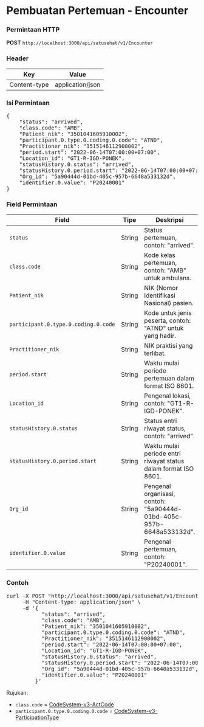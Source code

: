 # Pembuatan Pertemuan - Encounter

### Permintaan HTTP
**POST** `http://localhost:3000/api/satusehat/v1/Encounter`

### Header
| Key          | Value                |
|--------------|----------------------|
| Content-type | application/json     |

### Isi Permintaan
<pre>
{
    "status": "arrived",
    "class.code": "AMB",
    "Patient_nik": "3501041605910002",
    "participant.0.type.0.coding.0.code": "ATND",
    "Practitioner_nik": "3515146112900002",
    "period.start": "2022-06-14T07:00:00+07:00",
    "Location_id": "GT1-R-IGD-PONEK",
    "statusHistory.0.status": "arrived",
    "statusHistory.0.period.start": "2022-06-14T07:00:00+07:00",
    "Org_id": "5a90444d-01bd-405c-957b-6648a533132d",
    "identifier.0.value": "P20240001"
}
</pre>

### Field Permintaan
| Field                                      | Tipe    | Deskripsi                                                                                       |
|--------------------------------------------|---------|-------------------------------------------------------------------------------------------------|
| `status`                                   | String  | Status pertemuan, contoh: "arrived".                                                            |
| `class.code`                               | String  | Kode kelas pertemuan, contoh: "AMB" untuk ambulans.                                             |
| `Patient_nik`                              | String  | NIK (Nomor Identifikasi Nasional) pasien.                                                       |
| `participant.0.type.0.coding.0.code`       | String  | Kode untuk jenis peserta, contoh: "ATND" untuk yang hadir.                                      |
| `Practitioner_nik`                         | String  | NIK praktisi yang terlibat.                                                                     |
| `period.start`                             | String  | Waktu mulai periode pertemuan dalam format ISO 8601.                                            |
| `Location_id`                              | String  | Pengenal lokasi, contoh: "GT1-R-IGD-PONEK".                                                     |
| `statusHistory.0.status`                   | String  | Status entri riwayat status, contoh: "arrived".                                                 |
| `statusHistory.0.period.start`             | String  | Waktu mulai periode entri riwayat status dalam format ISO 8601.                                 |
| `Org_id`                                   | String  | Pengenal organisasi, contoh: "5a90444d-01bd-405c-957b-6648a533132d".                            |
| `identifier.0.value`                       | String  | Pengenal pertemuan, contoh: "P20240001".                                                        |

### Contoh
<pre>
curl -X POST "http://localhost:3000/api/satusehat/v1/Encounter" \
     -H "Content-type: application/json" \
     -d '{
           "status": "arrived",
           "class.code": "AMB",
           "Patient_nik": "3501041605910002",
           "participant.0.type.0.coding.0.code": "ATND",
           "Practitioner_nik": "3515146112900002",
           "period.start": "2022-06-14T07:00:00+07:00",
           "Location_id": "GT1-R-IGD-PONEK",
           "statusHistory.0.status": "arrived",
           "statusHistory.0.period.start": "2022-06-14T07:00:00+07:00",
           "Org_id": "5a90444d-01bd-405c-957b-6648a533132d",
           "identifier.0.value": "P20240001"
         }'
</pre>

Rujukan:
- `class.code` = [CodeSystem-v3-ActCode](http://localhost:3000/api/hl7/CodeSystem-v3-ActCode)
- `participant.0.type.0.coding.0.code` = [CodeSystem-v3-ParticipationType](http://localhost:3000/api/hl7/CodeSystem-v3-ParticipationType)
